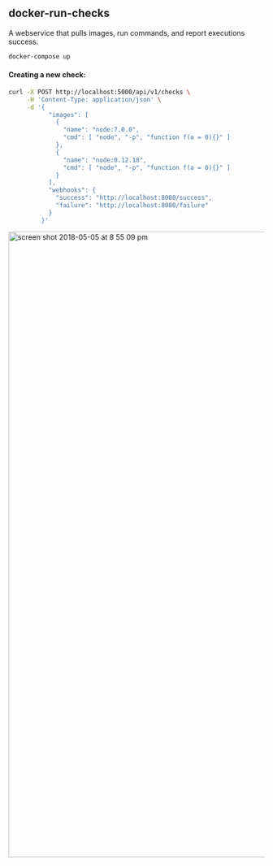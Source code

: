 ## docker-run-checks

A webservice that pulls images, run commands, and report executions success.

```bash
docker-compose up
```

#### Creating a new check:

```bash
curl -X POST http://localhost:5000/api/v1/checks \
     -H 'Content-Type: application/json' \
     -d '{
           "images": [
             {
               "name": "node:7.0.0",
               "cmd": [ "node", "-p", "function f(a = 0){}" ]
             },
             {
               "name": "node:0.12.18",
               "cmd": [ "node", "-p", "function f(a = 0){}" ]
             }
           ],
           "webhooks": {
             "success": "http://localhost:8080/success",
             "failure": "http://localhost:8080/failure"
           }
         }'
```

<img width="1232" alt="screen shot 2018-05-05 at 8 55 09 pm" src="https://user-images.githubusercontent.com/2709086/39669639-a1556ea0-50a6-11e8-83db-94d5635f3f0c.png">
